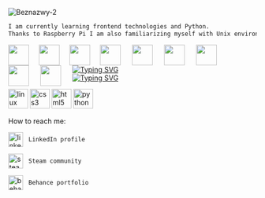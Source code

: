 ![Beznazwy-2](https://user-images.githubusercontent.com/68974023/166577806-a3b537f4-7549-4d01-baed-a2fdb67b64e4.png)


```diff
I am currently learning frontend technologies and Python.
Thanks to Raspberry Pi I am also familiarizing myself with Unix environment and physical computing. 

```
<p align="center">
<img align="left" img height="42" width="42" style="margin-right: 20px;" src="https://cdn.simpleicons.org/Linux/BCADE5" /> 
<img align="left" img height="42" width="42" style="margin-right: 20px;" src="https://cdn.simpleicons.org/Windows/BCADE5" /> 
<img align="left" img height="42" width="42" style="margin-right: 20px;"  src="https://cdn.simpleicons.org/Raspberrypi/BCADE5" />
<img align="left" img height="42" width="42" style="padding-right:20px;"  src="https://cdn.simpleicons.org/Python/BCADE5" />
<img align="left" img height="42" width="42" style="padding-right:20px;"  src="https://cdn.simpleicons.org/mySQL/BCADE5" />
<img align="left" img height="42" width="42" style="padding-right:20px;"  src="https://cdn.simpleicons.org/CSS3/BCADE5" />
<img align="left" img height="42" width="42" style="padding-right:20px;"  src="https://cdn.simpleicons.org/HTML5/BCADE5" />
<img align="left" img height="42" width="42" style="padding-right:20px;"  src="https://cdn.simpleicons.org/Wireshark/BCADE5" />
<img align="left" img height="42" width="42" style="padding-right:20px;"  src="https://cdn.simpleicons.org/Python/BCADE5" />
 </p>


[![Typing SVG](https://readme-typing-svg.demolab.com?font=Poppins&pause=1000&color=62B3F7&width=435&lines=Python)](https://git.io/typing-svg)\
[![Typing SVG](https://readme-typing-svg.demolab.com?font=Poppins&pause=1000&color=62B3F7&width=435&lines=Linux)](https://git.io/typing-svg)

[<img src='https://cdn.jsdelivr.net/npm/simple-icons@3.0.1/icons/linux.svg' alt='linux' height='40'>](l)  [<img src='https://cdn.jsdelivr.net/npm/simple-icons@3.0.1/icons/css3.svg' alt='css3' height='40'>](l)  [<img src='https://cdn.jsdelivr.net/npm/simple-icons@3.0.1/icons/html5.svg' alt='html5' height='40'>](l)  [<img src='https://cdn.jsdelivr.net/npm/simple-icons@3.0.1/icons/python.svg' alt='python' height='40'>](i)  


How to reach me:



 [<img src='https://cdn.jsdelivr.net/npm/simple-icons@3.0.1/icons/linkedin.svg' alt='linkedin' align="center" height='30'>](https://www.linkedin.com/in/https://www.linkedin.com/in/karolina-sas//) ``` LinkedIn profile``` 
 
  [<img src='https://cdn.jsdelivr.net/npm/simple-icons@3.0.1/icons/steam.svg' align="center" alt='steam' height='30'>](https://steamcommunity.com/profiles/76561198830860627/) ``` Steam community``` 
 
 [<img src='https://cdn.jsdelivr.net/npm/simple-icons@3.0.1/icons/behance.svg' align="center" alt='behance' height='30'>](https://www.behance.net/karolinasas/projects)  ``` Behance portfolio``` 





 
<!--
**Karolina-Sas/Karolina-Sas** is a ✨ _special_ ✨ repository because its `README.md` (this file) appears on your GitHub profile.

Here are some ideas to get you started:



- 🔭 I’m currently working on ...
- 🌱 I’m currently learning ...
- 👯 I’m looking to collaborate on ...
- 🤔 I’m looking for help with ...
- 💬 Ask me about ...
- 📫 How to reach me: ...
- 😄 Pronouns: ...
- ⚡ Fun fact: ...
-->
